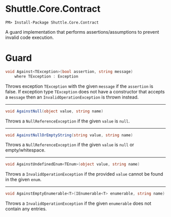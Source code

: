# Shuttle.Core.Contract

```
PM> Install-Package Shuttle.Core.Contract
```


A guard implementation that performs assertions/assumptions to prevent invalid code execution.

# Guard

```c#
void Against<TException>(bool assertion, string message) 
	where TException : Exception
```

Throws exception `TException` with the given `message` if the `assertion` is false.  If exception type `TException` does not have a constructor that accepts a `message` then an `InvalidOperationException` is thrown instead.

---

```c#
void AgainstNull(object value, string name)
```

Throws a `NullReferenceException` if the given `value` is `null`.

---

```c#
void AgainstNullOrEmptyString(string value, string name)
```

Throws a `NullReferenceException` if the given `value` is `null` or empty/whitespace.

---

```c#
void AgainstUndefinedEnum<TEnum>(object value, string name)
```

Throws a `InvalidOperationException` if the provided `value` cannot be found in the given `enum`.

---

```c#
void AgainstEmptyEnumerable<T>(IEnumerable<T> enumerable, string name)
```

Throws a `InvalidOperationException` if the given `enumerable` does not contain any entries.

